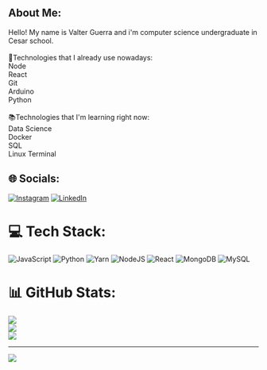 ## About Me:
Hello! My name is Valter Guerra and i'm computer science undergraduate in Cesar school.<br><br>🔧Technologies that I already use nowadays:<br>Node<br>React <br>Git <br>Arduino <br>Python<br><br>📚Technologies that I'm learning right now:<br>Data Science<br>Docker<br>SQL<br>Linux Terminal


## 🌐 Socials:
[![Instagram](https://img.shields.io/badge/Instagram-%23E4405F.svg?logo=Instagram&logoColor=white)](https://instagram.com/netooguerra) [![LinkedIn](https://img.shields.io/badge/LinkedIn-%230077B5.svg?logo=linkedin&logoColor=white)](https://linkedin.com/in/https://www.linkedin.com/in/valter-guerra-41093b130/) 

# 💻 Tech Stack:
![JavaScript](https://img.shields.io/badge/javascript-%23323330.svg?style=for-the-badge&logo=javascript&logoColor=%23F7DF1E) ![Python](https://img.shields.io/badge/python-3670A0?style=for-the-badge&logo=python&logoColor=ffdd54) ![Yarn](https://img.shields.io/badge/yarn-%232C8EBB.svg?style=for-the-badge&logo=yarn&logoColor=white) ![NodeJS](https://img.shields.io/badge/node.js-6DA55F?style=for-the-badge&logo=node.js&logoColor=white) ![React](https://img.shields.io/badge/react-%2320232a.svg?style=for-the-badge&logo=react&logoColor=%2361DAFB) ![MongoDB](https://img.shields.io/badge/MongoDB-%234ea94b.svg?style=for-the-badge&logo=mongodb&logoColor=white) ![MySQL](https://img.shields.io/badge/mysql-%2300f.svg?style=for-the-badge&logo=mysql&logoColor=white)
# 📊 GitHub Stats:
![](https://github-readme-stats.vercel.app/api?username=netoguerradev&theme=dark&hide_border=true&include_all_commits=false&count_private=false)<br/>
![](https://github-readme-streak-stats.herokuapp.com/?user=netoguerradev&theme=dark&hide_border=true)<br/>
![](https://github-readme-stats.vercel.app/api/top-langs/?username=netoguerradev&theme=dark&hide_border=true&include_all_commits=false&count_private=false&layout=compact)

---
[![](https://visitcount.itsvg.in/api?id=netoguerradev&icon=0&color=0)](https://visitcount.itsvg.in)

<!-- Proudly created with GPRM ( https://gprm.itsvg.in ) -->
